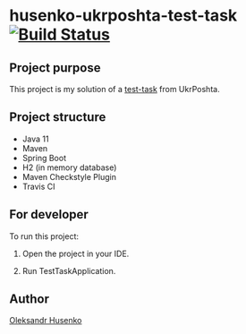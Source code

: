 # husenko-ukrposhta-test-task [![Build Status](https://travis-ci.com/vztot/husenko-ukrposhta-test-task.svg?branch=master)](https://travis-ci.com/vztot/husenko-ukrposhta-test-task)

## Project purpose
This project is my solution of a [test-task](TEST_TASK.md) from UkrPoshta. 

## Project structure
* Java 11
* Maven
* Spring Boot
* H2 (in memory database)
* Maven Checkstyle Plugin
* Travis CI

## For developer
To run this project:

1. Open the project in your IDE.
  
2. Run TestTaskApplication.

## Author
[Oleksandr Husenko](https://www.linkedin.com/in/oleksandr-husenko-6a63a2b3/)
